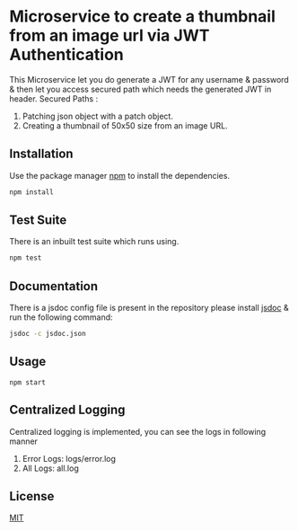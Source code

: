 # Microservice to create a thumbnail from an image url via JWT Authentication

This Microservice let you do generate a JWT for any username & password & then let you access secured path which needs the generated JWT in header.
Secured Paths :
1) Patching json object with a patch object.
2) Creating a thumbnail of 50x50 size from an image URL.


## Installation

Use the package manager [npm](https://www.npmjs.com/get-npm) to install the dependencies.

```bash
npm install
```
## Test Suite

There is an inbuilt test suite which runs using.

```bash
npm test
```

## Documentation

There is a jsdoc config file is present in the repository please install [jsdoc](https://www.npmjs.com/package/jsdoc) & run the following command:

```bash
jsdoc -c jsdoc.json
```

## Usage

```node
npm start
```

## Centralized Logging

Centralized logging is implemented, you can see the logs in following manner
 1) Error Logs: logs/error.log
 2) All Logs: all.log

## License
[MIT](https://choosealicense.com/licenses/mit/)
